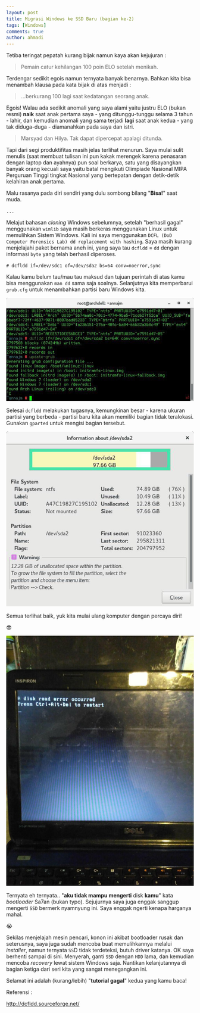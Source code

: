 ```yaml
---
layout: post
title: Migrasi Windows ke SSD Baru (bagian ke-2)
tags: [Windows]
comments: true
author: ahmadi
--- 
```


Tetiba teringat pepatah kurang bijak namun kaya akan kejujuran :

> Pemain catur kehilangan 100 poin ELO setelah menikah.

Terdengar sedikit egois namun ternyata banyak benarnya. Bahkan kita bisa menambah klausa pada kata bijak di atas menjadi :

> ...berkurang 100 lagi saat kedatangan seorang anak.

Egois! Walau ada sedikit anomali yang saya alami yaitu justru ELO (bukan resmi) **naik** saat anak pertama saya - yang ditunggu-tunggu selama 3 tahun - lahir, dan kemudian anomali yang sama terjadi **lagi** saat anak kedua - yang tak diduga-duga - diamanahkan pada saya dan istri. 

> Marsyad dan Hilya. Tak dapat dipercepat apalagi ditunda.

Tapi dari segi produktifitas masih jelas terlihat menurun. Saya mulai sulit menulis (saat membuat tulisan ini pun kakak merengek karena penasaran dengan laptop dan ayahnya) pun soal berkarya, satu yang disayangkan banyak orang kecuali saya yaitu batal mengikuti Olimpiade Nasional MIPA Perguruan Tinggi tingkat Nasional yang bertepatan dengan detik-detik kelahiran anak pertama.

Malu rasanya pada diri sendiri yang dulu sombong bilang "**Bisa!**" saat muda.

`...`

Melajut bahasan *cloning* Windows sebelumnya, setelah "berhasil gagal" menggunakan `wimlib` saya masih berkeras menggunakan Linux untuk memulihkan Sistem Windows. 
Kali ini saya menggunakan `DCFL (DoD Computer Forensics Lab) dd replacement with hashing`. Saya masih kurang menjelajahi paket bernama aneh ini, yang saya tau `dcfldd` = `dd` dengan informasi `byte` yang telah berhasil diperoses. 

```shell
# dcfldd if=/dev/sdc1 of=/dev/sda2 bs=64 conv=noerror,sync
```

Kalau kamu belum tau/mau tau maksud dan tujuan perintah di atas kamu bisa menggunakan `man dd` sama saja soalnya. Selanjutnya kita memperbarui `grub.cfg` untuk menambahkan partisi baru Windows kita.

![](/img/kz2-dcfldd.jpg) 

Selesai `dcfldd` melakukan tugasnya, kemungkinan besar - karena ukuran partisi yang berbeda - partisi baru kita akan memiliki bagian tidak teralokasi. Gunakan `gparted` untuk mengisi bagian tersebut.

![](/img/kz2-gparted.jpg)

Semua terlihat baik, yuk kita mulai ulang komputer dengan percaya diri!

😎

![](/img/kz2-bootgagal.jpg)

Ternyata eh ternyata.. "**aku tidak mampu mengerti** disk **kamu**" kata *bootloader* Sa7an (bukan typo). 
Sejujurnya saya juga enggak sanggup mengerti `SSD` bermerk nyamnyung ini. Saya enggak ngerti kenapa harganya mahal.

😭

Sekilas menjelajah mesin pencari, konon ini akibat bootloader rusak dan seterusnya, saya juga sudah mencoba buat memulihkannya melalui *installer*, namun ternyata `SS`D tidak terdeteksi, butuh driver katanya. 
OK saya berhenti sampai di sini. Menyerah, ganti `SSD` dengan `HDD` lama, dan kemudian mencoba *recovery* lewat sistem Windows saja.
Nantikan kelanjutannya di bagian ketiga dari seri kita yang sangat menegangkan ini.

Selamat ini adalah (kurang/lebih) "**tutorial gagal**" kedua yang kamu baca!

Referensi :

<http://dcfldd.sourceforge.net/>
